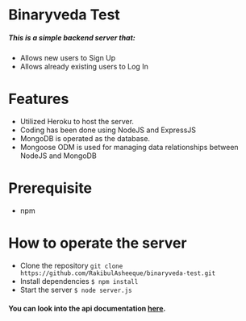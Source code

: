 # Binaryveda Test
##### This is a simple backend server that:

- Allows new users to Sign Up
- Allows already existing users to Log In

# Features

- Utilized Heroku to host the server.
- Coding has been done using NodeJS and ExpressJS
- MongoDB is operated as the database.
- Mongoose ODM is used for managing data relationships between NodeJS and MongoDB

# Prerequisite
- npm

# How to operate the server
- Clone the repository
    `git clone https://github.com/RakibulAsheeque/binaryveda-test.git`    
- Install dependencies
    `$ npm install`
- Start the server
    `$ node server.js`

#### You can look into the api documentation [here](https://binaryveda-test-app.herokuapp.com/docs/).
